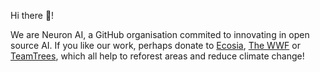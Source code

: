 Hi there 👋!

We are Neuron AI, a GitHub organisation commited to innovating in open source AI. If you like our work, perhaps donate to [Ecosia](https://ecosia.org), [The WWF](https://wwf.org/) or [TeamTrees](https://teamtrees.org/), which all help to reforest areas and reduce climate change!
